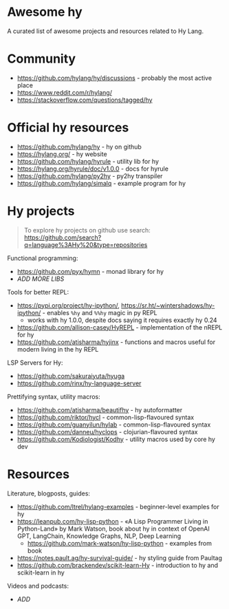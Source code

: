 # Awesome hy

A curated list of awesome projects and resources related to Hy Lang.

# Community

* https://github.com/hylang/hy/discussions - probably the most active place
* https://www.reddit.com/r/hylang/
* https://stackoverflow.com/questions/tagged/hy

# Official hy resources

* https://github.com/hylang/hy - hy on github
* https://hylang.org/ - hy website
* https://github.com/hylang/hyrule - utility lib for hy
* https://hylang.org/hyrule/doc/v1.0.0 - docs for hyrule
* https://github.com/hylang/py2hy - py2hy transpiler
* https://github.com/hylang/simalq - example program for hy

# Hy projects

> To explore hy projects on github use search: https://github.com/search?q=language%3AHy%20&type=repositories

Functional programming:
* https://github.com/pyx/hymn - monad library for hy
* *ADD MORE LIBS*

Tools for better REPL:
* https://pypi.org/project/hy-ipython/, https://sr.ht/~wintershadows/hy-ipython/ - enables `%hy` and `%%hy` magic in py REPL
  * works with hy 1.0.0, despite docs saying it requires exactly hy 0.24
* https://github.com/allison-casey/HyREPL - implementation of the nREPL for hy
* https://github.com/atisharma/hyjinx - functions and macros useful for modern living in the hy REPL

LSP Servers for Hy:
* https://github.com/sakuraiyuta/hyuga
* https://github.com/rinx/hy-language-server

Prettifying syntax, utility macros:
* https://github.com/atisharma/beautifhy - hy autoformatter
* https://github.com/riktor/hycl - common-lisp-flavoured syntax 
* https://github.com/guanyilun/hylab - common-lisp-flavoured syntax 
* https://github.com/danneu/hyclops - clojurian-flavoured syntax
* https://github.com/Kodiologist/Kodhy - utility macros used by core hy dev

# Resources

Literature, blogposts, guides:
* https://github.com/ltrel/hylang-examples - beginner-level examples for hy
* https://leanpub.com/hy-lisp-python - «A Lisp Programmer Living in Python-Land» by Mark Watson, book about hy in context of OpenAI GPT, LangChain, Knowledge Graphs, NLP, Deep Learning
  * https://github.com/mark-watson/hy-lisp-python - examples from book
* https://notes.pault.ag/hy-survival-guide/ - hy styling guide from Paultag
* https://github.com/brackendev/scikit-learn-Hy - introduction to hy and scikit-learn in hy

Videos and podcasts:
* *ADD*

